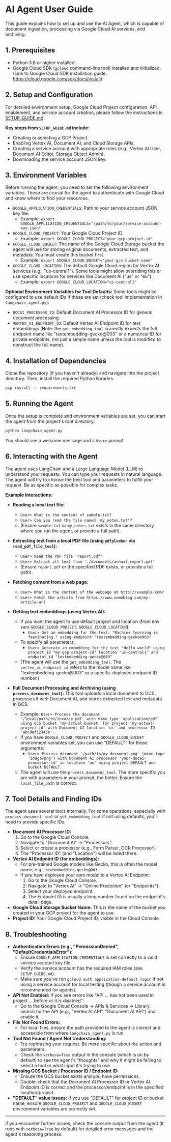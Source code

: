 # AI Agent User Guide

This guide explains how to set up and use the AI Agent, which is capable of document ingestion, processing via Google Cloud AI services, and archiving.

## 1. Prerequisites

*   Python 3.8 or higher installed.
*   Google Cloud SDK (`gcloud` command-line tool) installed and initialized. (Link to Google Cloud SDK installation guide: https://cloud.google.com/sdk/docs/install)

## 2. Setup and Configuration

For detailed environment setup, Google Cloud Project configuration, API enablement, and service account creation, please follow the instructions in [SETUP_GUIDE.md](SETUP_GUIDE.md).

**Key steps from `SETUP_GUIDE.md` include:**
*   Creating or selecting a GCP Project.
*   Enabling Vertex AI, Document AI, and Cloud Storage APIs.
*   Creating a service account with appropriate roles (e.g., Vertex AI User, Document AI Editor, Storage Object Admin).
*   Downloading the service account JSON key.

## 3. Environment Variables

Before running the agent, you need to set the following environment variables. These are crucial for the agent to authenticate with Google Cloud and know where to find your resources.

*   `GOOGLE_APPLICATION_CREDENTIALS`: Path to your service account JSON key file.
    *   Example: `export GOOGLE_APPLICATION_CREDENTIALS="/path/to/your/service-account-key.json"`
*   `GOOGLE_CLOUD_PROJECT`: Your Google Cloud Project ID.
    *   Example: `export GOOGLE_CLOUD_PROJECT="your-gcp-project-id"`
*   `GOOGLE_CLOUD_BUCKET`: The name of the Google Cloud Storage bucket the agent will use for storing original documents, extracted text, and metadata. You must create this bucket first.
    *   Example: `export GOOGLE_CLOUD_BUCKET="your-gcs-bucket-name"`
*   `GOOGLE_CLOUD_LOCATION`: The default Google Cloud region for Vertex AI services (e.g., "us-central1"). Some tools might allow overriding this or use specific locations for services like Document AI ("us" or "eu").
    *   Example: `export GOOGLE_CLOUD_LOCATION="us-central1"`

**Optional Environment Variables for Tool Defaults:**
Some tools might be configured to use default IDs if these are set (check tool implementation in `langchain_agent.py`):
*   `DOCAI_PROCESSOR_ID`: Default Document AI Processor ID for general document processing.
*   `VERTEX_AI_ENDPOINT_ID`: Default Vertex AI Endpoint ID for text embeddings (Note: the `get_embedding_tool` currently expects the full endpoint name like "textembedding-gecko@003" or a numerical ID for private endpoints, not just a simple name unless the tool is modified to construct the full name).

## 4. Installation of Dependencies

Clone the repository (if you haven't already) and navigate into the project directory. Then, install the required Python libraries:

```bash
pip install -r requirements.txt
```

## 5. Running the Agent

Once the setup is complete and environment variables are set, you can start the agent from the project's root directory:

```bash
python langchain_agent.py
```

You should see a welcome message and a `User>` prompt.

## 6. Interacting with the Agent

The agent uses LangChain and a Large Language Model (LLM) to understand your requests. You can type your requests in natural language. The agent will try to choose the best tool and parameters to fulfill your request. Be as specific as possible for complex tasks.

**Example Interactions:**

*   **Reading a local text file:**
    *   `User> What is the content of sample.txt?`
    *   `User> Can you read the file named 'my_notes.txt'?`
    *   (Ensure `sample.txt` or `my_notes.txt` exists in the same directory where you run the agent, or provide a full path).

*   **Extracting text from a local PDF file (using `pdfplumber` via `read_pdf_file_tool`):**
    *   `User> Read the PDF file 'report.pdf'`
    *   `User> Extract all text from './documents/annual_report.pdf'`
    *   (Ensure `report.pdf` or the specified PDF exists, or provide a full path).

*   **Fetching content from a web page:**
    *   `User> What is the content of the webpage at http://example.com?`
    *   `User> Fetch the article from https://www.someblog.com/my-article-url`

*   **Getting text embeddings (using Vertex AI):**
    *   If you want the agent to use default project and location (from env vars `GOOGLE_CLOUD_PROJECT`, `GOOGLE_CLOUD_LOCATION`):
        *   `User> Get an embedding for the text: "Machine learning is fascinating." using endpoint "textembedding-gecko@003"`
    *   To specify all parameters:
        *   `User> Generate an embedding for the text "Hello world" using project_id "my-gcp-project-id" location "us-central1" and endpoint_id "textembedding-gecko@003"`
    *   (The agent will use the `get_embedding_tool`. The `vertex_ai_endpoint_id` refers to the model name like "textembedding-gecko@003" or a specific deployed endpoint ID number.)

*   **Full Document Processing and Archiving (using `process_document_tool`):**
    This tool uploads a local document to GCS, processes it with Document AI, and stores extracted text and metadata in GCS.
    *   Example: `User> Process the document '/local/path/to/invoice.pdf' with mime type 'application/pdf' using GCS bucket 'my-actual-bucket' for project 'my-actual-project-id' with Document AI location 'us' and processor ID 'abcdef123456'.`
    *   If you have `GOOGLE_CLOUD_PROJECT` and `GOOGLE_CLOUD_BUCKET` environment variables set, you can use "DEFAULT" for those arguments:
        *   `User> Process document '/path/to/my_document.png' (mime type 'image/png') with Document AI processor 'your-docai-processor-id' in location 'us' using project DEFAULT and bucket DEFAULT.`
    *   The agent will use the `process_document_tool`. The more specific you are with parameters in your prompt, the better. Ensure the `local_file_path` is correct.

## 7. Tool Details and Finding IDs

The agent uses several tools internally. For some operations, especially with `process_document_tool` or `get_embedding_tool` if not using defaults, you'll need to provide specific IDs.

*   **Document AI Processor ID:**
    1.  Go to the Google Cloud Console.
    2.  Navigate to "Document AI" -> "Processors".
    3.  Select or create a processor (e.g., Form Parser, OCR Processor).
    4.  The "Processor ID" (and "Location") will be listed there.
*   **Vertex AI Endpoint ID (for embeddings):**
    *   For pre-trained Google models like Gecko, this is often the model name, e.g., `textembedding-gecko@003`.
    *   If you have deployed your own model to a Vertex AI Endpoint:
        1.  Go to the Google Cloud Console.
        2.  Navigate to "Vertex AI" -> "Online Prediction" (or "Endpoints").
        3.  Select your deployed endpoint.
        4.  The Endpoint ID is usually a long number found on the endpoint's detail page.
*   **Google Cloud Storage Bucket Name:** This is the name of the bucket you created in your GCP project for the agent to use.
*   **Project ID:** Your Google Cloud Project ID, visible in the Cloud Console.

## 8. Troubleshooting

*   **Authentication Errors (e.g., "PermissionDenied", "DefaultCredentialsError"):**
    *   Ensure `GOOGLE_APPLICATION_CREDENTIALS` is set correctly to a valid service account key file.
    *   Verify the service account has the required IAM roles (see `SETUP_GUIDE.md`).
    *   Make sure you've run `gcloud auth application-default login` if not using a service account for local testing (though a service account is recommended for agents).
*   **API Not Enabled:** If you see errors like "API ... has not been used in project ... before or it is disabled":
    *   Go to the Google Cloud Console -> APIs & Services -> Library, search for the API (e.g., "Vertex AI API", "Document AI API") and enable it.
*   **File Not Found Errors:**
    *   For local files, ensure the path provided to the agent is correct and accessible from where `langchain_agent.py` is run.
*   **Tool Not Found / Agent Not Understanding:**
    *   Try rephrasing your request. Be more specific about the action and parameters.
    *   Check the `verbose=True` output in the console (which is on by default) to see the agent's "thoughts" and why it might be failing to select a tool or what input it's trying to use.
*   **Missing GCS Bucket / Processor ID / Endpoint ID:**
    *   Ensure the GCS bucket exists and you have permissions.
    *   Double-check that the Document AI Processor ID or Vertex AI Endpoint ID is correct and the processor/endpoint is in the specified location/project.
*   **"DEFAULT" value issues:** If you use "DEFAULT" for project ID or bucket name, ensure `GOOGLE_CLOUD_PROJECT` and `GOOGLE_CLOUD_BUCKET` environment variables are correctly set.

---
If you encounter further issues, check the console output from the agent (it runs with `verbose=True` by default) for detailed error messages and the agent's reasoning process.
```
